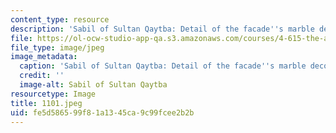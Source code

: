 ```yaml
---
content_type: resource
description: 'Sabil of Sultan Qaytba: Detail of the facade''s marble decoration.'
file: https://ol-ocw-studio-app-qa.s3.amazonaws.com/courses/4-615-the-architecture-of-cairo-spring-2002/fe5d586599f81a1345ca9c99fcee2b2b_1101.jpeg
file_type: image/jpeg
image_metadata:
  caption: 'Sabil of Sultan Qaytba: Detail of the facade''s marble decoration.'
  credit: ''
  image-alt: Sabil of Sultan Qaytba
resourcetype: Image
title: 1101.jpeg
uid: fe5d5865-99f8-1a13-45ca-9c99fcee2b2b
---
```

